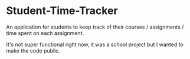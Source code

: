 # Student-Time-Tracker
An application for students to keep track of their courses / assignments / time spent on each assignment.

It's not super functional right now, it was a school project but I wanted to make the code public. 
